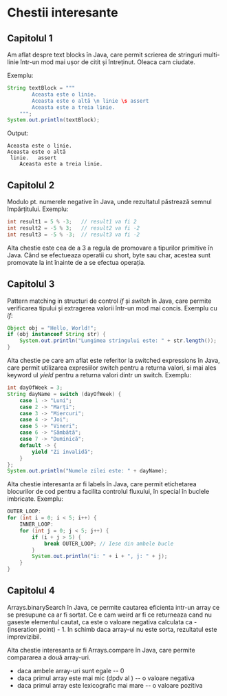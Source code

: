 # Chestii interesante
## Capitolul 1
Am aflat despre text blocks în Java, care permit scrierea de stringuri multi-linie într-un mod mai ușor de citit și întreținut.
Oleaca cam ciudate.

Exemplu:
```java
String textBlock = """
        Aceasta este o linie.
        Aceasta este o altă \n linie \s assert
        Aceasta este a treia linie.
    """;
System.out.println(textBlock);
```
Output:
```
Aceasta este o linie.
Aceasta este o altă 
 linie.   assert
    Aceasta este a treia linie.
```

## Capitolul 2

Modulo pt. numerele negative în Java, unde rezultatul păstrează semnul împărțitului.
Exemplu:
```java
int result1 = 5 % -3;   // result1 va fi 2
int result2 = -5 % 3;   // result2 va fi -2
int result3 = -5 % -3;  // result3 va fi -2
```

Alta chestie este cea de a 3 a regula de promovare a tipurilor primitive în Java. Când se efectueaza operatii cu short, byte sau char, acestea sunt promovate la int înainte de a se efectua operația.


## Capitolul 3
Pattern matching in structuri de control _if_ și _switch_ în Java, care permite verificarea tipului și extragerea valorii într-un mod mai concis.
Exemplu cu _if_:
```java
Object obj = "Hello, World!";
if (obj instanceof String str) {
    System.out.println("Lungimea stringului este: " + str.length());
}
```

Alta chestie pe care am aflat este referitor la switched expressions în Java, care permit utilizarea expresiilor switch pentru a returna valori, si mai ales keyword ul _yield_ pentru a returna valori dintr un switch.
Exemplu:
```java
int dayOfWeek = 3;
String dayName = switch (dayOfWeek) {
    case 1 -> "Luni";
    case 2 -> "Marți";
    case 3 -> "Miercuri";
    case 4 -> "Joi";
    case 5 -> "Vineri";
    case 6 -> "Sâmbătă";
    case 7 -> "Duminică";
    default -> {
        yield "Zi invalidă";
    }
};
System.out.println("Numele zilei este: " + dayName);
```

Alta chestie interesanta ar fi labels în Java, care permit etichetarea blocurilor de cod pentru a facilita controlul fluxului, în special în buclele imbricate.
Exemplu:
```java
OUTER_LOOP:
for (int i = 0; i < 5; i++) {
    INNER_LOOP:
    for (int j = 0; j < 5; j++) {
        if (i + j > 5) {
            break OUTER_LOOP; // Iese din ambele bucle
        }
        System.out.println("i: " + i + ", j: " + j);
    }
}
```

## Capitolul 4
Arrays.binarySearch în Java, ce permite cautarea eficienta intr-un array ce se presupune ca ar fi sortat. Ce e cam weird ar fi ce returneaza cand nu gaseste elementul cautat, ca este o valoare negativa calculata ca -(inseration point) - 1.
In schimb daca array-ul nu este sorta, rezultatul este imprevizibil.

Alta chestie interesanta ar fi Arrays.compare în Java, care permite compararea a două array-uri.

- daca ambele array-uri sunt egale -- 0
- daca primul array este mai mic (dpdv al ) -- o valoare negativa
- daca primul array este lexicografic mai mare -- o valoare pozitiva

